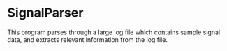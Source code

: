 # SignalParser

This program parses through a large log file which contains sample signal data, and extracts relevant information from the log file.
